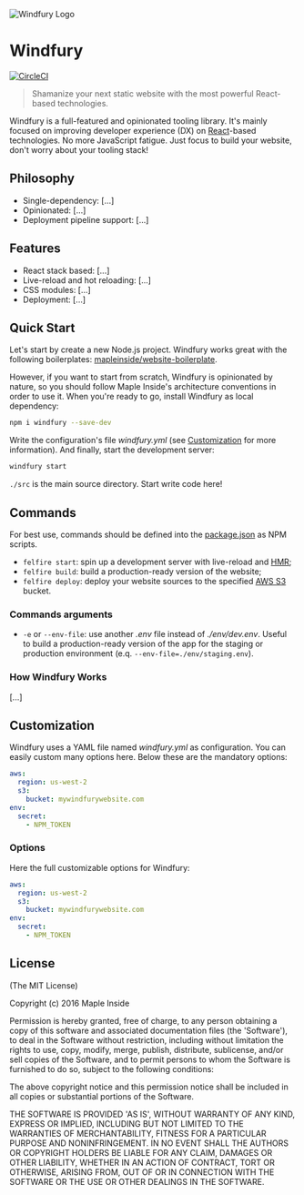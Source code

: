 ![Windfury Logo](https://static.mapleinside.com/windfury/windfury-logo.jpg)

# Windfury

[![CircleCI](https://circleci.com/gh/mapleinside/windfury.svg?style=svg)](https://circleci.com/gh/mapleinside/windfury)

> Shamanize your next static website with the most powerful React-based technologies.

Windfury is a full-featured and opinionated tooling library. It's mainly focused on improving developer experience (DX) on [React](https://facebook.github.io/react/)-based technologies. No more JavaScript fatigue. Just focus to build your website, don't worry about your tooling stack!

## Philosophy

* Single-dependency: [...]
* Opinionated: [...]
* Deployment pipeline support: [...]

## Features

* React stack based: [...]
* Live-reload and hot reloading: [...]
* CSS modules: [...]
* Deployment: [...]

## Quick Start

Let's start by create a new Node.js project. Windfury works great with the following boilerplates: [mapleinside/website-boilerplate](https://github.com/mapleinside/website-boilerplate).

However, if you want to start from scratch, Windfury is opinionated by nature, so you should follow Maple Inside's architecture conventions in order to use it.
When you're ready to go, install Windfury as local dependency:

```bash
npm i windfury --save-dev
```

Write the configuration's file _windfury.yml_ (see [Customization](#customization) for more information).
And finally, start the development server:

```bash
windfury start
```

`./src` is the main source directory. Start write code here!

## Commands

For best use, commands should be defined into the [package.json](https://docs.npmjs.com/files/package.json) as NPM scripts.

* `felfire start`: spin up a development server with live-reload and [HMR](http://webpack.github.io/docs/hot-module-replacement.html);
* `felfire build`: build a production-ready version of the website;
* `felfire deploy`: deploy your website sources to the specified [AWS S3](http://docs.aws.amazon.com/AmazonS3/latest/dev/Welcome.html) bucket.

### Commands arguments

* `-e` or `--env-file`: use another _.env_ file instead of _./env/dev.env_. Useful to build a production-ready version of the app for the staging or production environment (e.q. `--env-file=./env/staging.env`).

### How Windfury Works

[...]

## Customization

Windfury uses a YAML file named _windfury.yml_ as configuration. You can easily custom many options here.
Below these are the mandatory options:

```yaml
aws:
  region: us-west-2
  s3:
    bucket: mywindfurywebsite.com
env:
  secret:
    - NPM_TOKEN
```

### Options

Here the full customizable options for Windfury:

```yaml
aws:
  region: us-west-2
  s3:
    bucket: mywindfurywebsite.com
env:
  secret:
    - NPM_TOKEN
```

## License

(The MIT License)

Copyright (c) 2016 Maple Inside

Permission is hereby granted, free of charge, to any person obtaining a copy of this software and associated documentation files (the 'Software'), to deal in the Software without restriction, including without limitation the rights to use, copy, modify, merge, publish, distribute, sublicense, and/or sell copies of the Software, and to permit persons to whom the Software is furnished to do so, subject to the following conditions:

The above copyright notice and this permission notice shall be included in all copies or substantial portions of the Software.

THE SOFTWARE IS PROVIDED 'AS IS', WITHOUT WARRANTY OF ANY KIND, EXPRESS OR IMPLIED, INCLUDING BUT NOT LIMITED TO THE WARRANTIES OF MERCHANTABILITY, FITNESS FOR A PARTICULAR PURPOSE AND NONINFRINGEMENT. IN NO EVENT SHALL THE AUTHORS OR COPYRIGHT HOLDERS BE LIABLE FOR ANY CLAIM, DAMAGES OR OTHER LIABILITY, WHETHER IN AN ACTION OF CONTRACT, TORT OR OTHERWISE, ARISING FROM, OUT OF OR IN CONNECTION WITH THE SOFTWARE OR THE USE OR OTHER DEALINGS IN THE SOFTWARE.
